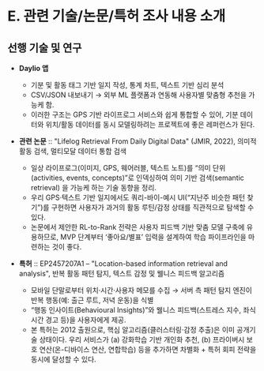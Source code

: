 # E. 관련 기술/논문/특허 조사 내용 소개

## 선행 기술 및 연구
- **Daylio 앱**
  - 기분 및 활동 태그 기반 일지 작성, 통계 차트, 텍스트 기반 심리 분석
  - CSV/JSON 내보내기 → 외부 ML 플랫폼과 연동해 사용자별 맞춤형 추천을 가능케 함.
  - 이러한 구조는 GPS 기반 라이프로그 서비스와 쉽게 통합할 수 있어, 기분 데이터와 위치/활동 데이터를 동시 모델링하려는 프로젝트에 좋은 레퍼런스가 된다.

- **관련 논문** :: "Lifelog Retrieval From Daily Digital Data" (JMIR, 2022), 의미적 활동 검색, 멀티모달 데이터 통합 검색
  - 일상 라이프로그(이미지, GPS, 웨어러블, 텍스트 노트)를 “의미 단위(activities, events, concepts)”로 인덱싱하여 의미 기반 검색(semantic retrieval) 을 가능케 하는 기술 동향을 정리.
  - 우리 GPS·텍스트 기반 일지에서도 쿼리-바이-예시 UI(“지난주 비슷한 패턴 찾기”)를 구현하면 사용자가 과거의 활동 루틴/감정 상태를 직관적으로 탐색할 수 있다.
  - 논문에서 제안한 RL-to-Rank 전략은 사용자 피드백 기반 맞춤 모델 구축에 유용하므로, MVP 단계부터 ‘좋아요/별표’ 입력을 설계하여 학습 파이프라인을 마련하는 것이 좋다.

- **특허** :: EP2457207A1 – "Location-based information retrieval and analysis", 반복 활동 패턴 탐지, 텍스트 감정 및 웰니스 피드백 알고리즘
  - 모바일 단말로부터 위치·시간·사용자 메모를 수집 → 서버 측 패턴 탐지 엔진이 반복 행동(예: 출근 루트, 저녁 운동)을 식별
  - “행동 인사이트(Behavioural Insights)”와 웰니스 피드백(스트레스 지수, 좌식 시간 경고 등)을 사용자에게 제공.
  - 본 특허는 2012 출원으로, 핵심 알고리즘(클러스터링·감정 추출)은 이미 공개기술 상태이다. 우리 서비스가 (a) 강화학습 기반 개인화 추천, (b) 프라이버시 보호 연산(온-디바이스 연산, 연합학습) 등을 추가하면 차별화 + 특허 회피 전략을 동시에 달성할 수 있다.
